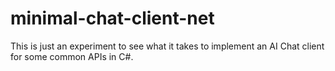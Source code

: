 # minimal-chat-client-net

This is just an experiment to see what it takes to implement an AI Chat client for some common APIs in C#.
